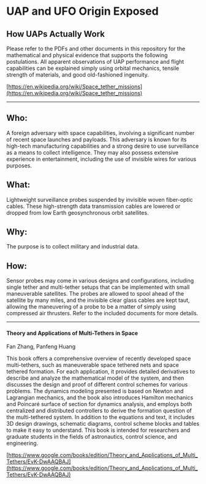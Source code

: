 # UAP and UFO Origin Exposed

## How UAPs Actually Work
Please refer to the PDFs and other documents in this repository for the mathematical and physical evidence that supports the following postulations. All apparent observations of UAP performance and flight capabilities can be explained simply using orbital mechanics, tensile strength of materials, and good old-fashioned ingenuity.

[https://en.wikipedia.org/wiki/Space_tether_missions](https://en.wikipedia.org/wiki/Space_tether_missions)

---

## Who:
A foreign adversary with space capabilities, involving a significant number of recent space launches and payloads. This adversary is known for its high-tech manufacturing capabilities and a strong desire to use surveillance as a means to collect intelligence. They may also possess extensive experience in entertainment, including the use of invisible wires for various purposes.

## What:
Lightweight surveillance probes suspended by invisible woven fiber-optic cables. These high-strength data transmission cables are lowered or dropped from low Earth geosynchronous orbit satellites.

## Why:
The purpose is to collect military and industrial data.

## How:
Sensor probes may come in various designs and configurations, including single tether and multi-tether setups that can be implemented with small maneuverable satellites. The probes are allowed to spool ahead of the satellite by many miles, and the invisible clear glass cables are kept taut, allowing the maneuvering of a probe to be a matter of simply using compressed air thrusters. Refer to the included documents for more details.

-------

#### Theory and Applications of Multi-Tethers in Space
Fan Zhang, Panfeng Huang

This book offers a comprehensive overview of recently developed space multi-tethers, such as maneuverable space tethered nets and space tethered formation. For each application, it provides detailed derivatives to describe and analyze the mathematical model of the system, and then discusses the design and proof of different control schemes for various problems. The dynamics modeling presented is based on Newton and Lagrangian mechanics, and the book also introduces Hamilton mechanics and Poincaré surface of section for dynamics analysis, and employs both centralized and distributed controllers to derive the formation question of the multi-tethered system. In addition to the equations and text, it includes 3D design drawings, schematic diagrams, control scheme blocks and tables to make it easy to understand. This book is intended for researchers and graduate students in the fields of astronautics, control science, and engineering.

[https://www.google.com/books/edition/Theory_and_Applications_of_Multi_Tethers/EvK-DwAAQBAJ](https://www.google.com/books/edition/Theory_and_Applications_of_Multi_Tethers/EvK-DwAAQBAJ)
